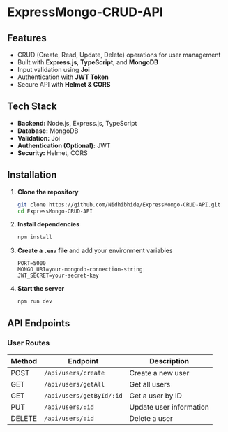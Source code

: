 # ExpressMongo-CRUD-API

##  Features  
- CRUD (Create, Read, Update, Delete) operations for user management  
- Built with **Express.js**, **TypeScript**, and **MongoDB**  
- Input validation using **Joi**  
- Authentication with **JWT Token**  
- Secure API with **Helmet & CORS**  
 

## Tech Stack  
- **Backend:** Node.js, Express.js, TypeScript  
- **Database:** MongoDB
- **Validation:** Joi 
- **Authentication (Optional):** JWT  
- **Security:** Helmet, CORS  

## Installation  

1. **Clone the repository**  
   ```bash
   git clone https://github.com/Nidhibhide/ExpressMongo-CRUD-API.git
   cd ExpressMongo-CRUD-API
   ```

2. **Install dependencies**  
   ```bash
   npm install
   ```

3. **Create a `.env` file** and add your environment variables  
   ```env
   PORT=5000
   MONGO_URI=your-mongodb-connection-string
   JWT_SECRET=your-secret-key
   ```

4. **Start the server**  
   ```bash
   npm run dev
   ```
   

##  API Endpoints  

### **User Routes**  

| Method | Endpoint       | Description               |
|--------|--------------|---------------------------|
| POST   | `/api/users/create`  | Create a new user        |
| GET    | `/api/users/getAll`  | Get all users            |
| GET    | `/api/users/getById/:id` | Get a user by ID        |
| PUT    | `/api/users/:id` | Update user information |
| DELETE | `/api/users/:id` | Delete a user          |
